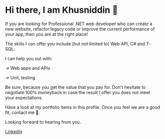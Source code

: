 # Hi there, I am Khusniddin 👋
If you are looking for Professional .NET web developer who can create a new website, refactor legacy code or improve the current performance of your app, then you are at the right place!

The skills I can offer you include (but not limited to) Web API, C# and T-SQL.

I can help you out with:

→ Web apps and APIs

→ Unit, testing

Be sure, because you get the value that you pay for. Don't hesitate to negotiate 100% moneyback in case the result I offer you does not meet your expectations.

Have a look at my portfolio items in this profile. Once you feel we are a good fit, contact me 💬.

Looking forward to hearing from you.

[Linkedin](https://www.linkedin.com/in/khusniddinisroilov/)

